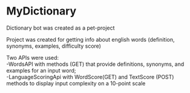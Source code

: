 # MyDictionary
Dictionary bot was created as a pet-project

Project was created for getting info about english words (definition, synonyms, examples, difficulty score)

Two APIs were used:  
-WordsAPI with methods (GET) that provide definitions, synonyms, and examples for an input word;  
-LanguageScoringApi with WordScore(GET) and TextScore (POST) methods to display input complexity on a 10-point scale  
  
  
